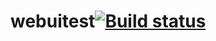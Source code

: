 # webuitest[![Build status](https://ci.appveyor.com/api/projects/status/eugpslmsexk62q9j?svg=true)](https://ci.appveyor.com/project/bolshih/webuitest)
